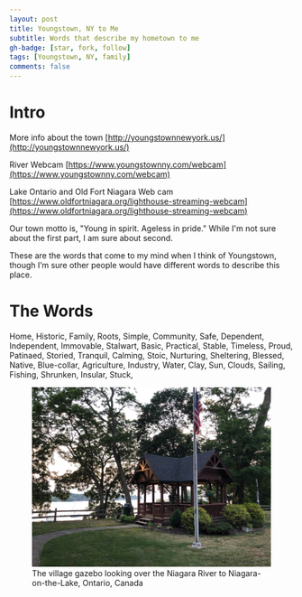 ```yaml
---
layout: post
title: Youngstown, NY to Me
subtitle: Words that describe my hometown to me
gh-badge: [star, fork, follow]
tags: [Youngstown, NY, family]
comments: false
---
```


# Intro 

More info about the town [http://youngstownnewyork.us/](http://youngstownnewyork.us/)

River Webcam [https://www.youngstownny.com/webcam](https://www.youngstownny.com/webcam)

Lake Ontario and Old Fort Niagara Web cam [https://www.oldfortniagara.org/lighthouse-streaming-webcam](https://www.oldfortniagara.org/lighthouse-streaming-webcam)

Our town motto is, "Young in spirit. Ageless in pride." While I'm not sure about the first part, I am sure about second.

These are the words that come to my mind when I think of Youngstown, though I’m sure other people would have different words to describe this place. 

# The Words

Home, Historic, Family, Roots, Simple, Community, Safe, Dependent, Independent, Immovable, Stalwart, Basic, Practical, Stable, Timeless, Proud, Patinaed, Storied, Tranquil, Calming, Stoic, Nurturing, Sheltering, Blessed, Native, Blue-collar, Agriculture, Industry, Water, Clay, Sun, Clouds, Sailing, Fishing,  Shrunken, Insular, Stuck,

<figure>
    <img src="/assets/uploads/YNYgazebo.jpg"
         alt="Gazebo, Youngstown, NY" width="600">
    <figcaption>The village gazebo looking over the Niagara River to Niagara-on-the-Lake, Ontario, Canada</figcaption>
</figure>